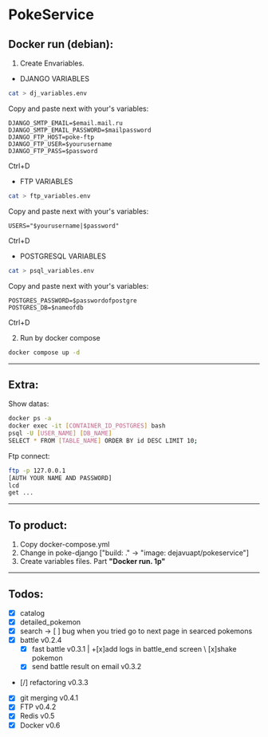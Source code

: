 # PokeService



## Docker run (debian):

1. Create Envariables.

- DJANGO VARIABLES
```bash
cat > dj_variables.env
```
Copy and paste next with your's variables:
```
DJANGO_SMTP_EMAIL=$email.mail.ru
DJANGO_SMTP_EMAIL_PASSWORD=$mailpassword
DJANGO_FTP_HOST=poke-ftp
DJANGO_FTP_USER=$yourusername
DJANGO_FTP_PASS=$password
```
Ctrl+D

- FTP VARIABLES
```bash
cat > ftp_variables.env
```
Copy and paste next with your's variables:
```
USERS="$yourusername|$password"
```
Ctrl+D

- POSTGRESQL VARIABLES
```bash
cat > psql_variables.env
```
Copy and paste next with your's variables:
```
POSTGRES_PASSWORD=$passwordofpostgre
POSTGRES_DB=$nameofdb
```
Ctrl+D

2. Run by docker compose
```bash
docker compose up -d
```
---
## Extra:

Show datas:
```bash
docker ps -a
docker exec -it [CONTAINER_ID_POSTGRES] bash
psql -U [USER_NAME] [DB_NAME]
SELECT * FROM [TABLE_NAME] ORDER BY id DESC LIMIT 10;
```

Ftp connect:
```bash
ftp -p 127.0.0.1
[AUTH YOUR NAME AND PASSWORD]
lcd
get ...
```

---
## To product:
1. Copy docker-compose.yml
2. Change in poke-django ["build: ." -> "image: dejavuapt/pokeservice"]
3. Create variables files. Part **"Docker run. 1p"**

---
## Todos:
- [x] catalog 
- [x] detailed_pokemon
- [x] search -> [ ] bug when you tried go to next page in searced pokemons
- [x] battle v0.2.4
    - [x] fast battle v0.3.1 | +[x]add logs in battle_end screen \ [x]shake pokemon
    - [x] send battle result on email v0.3.2
- [/] refactoring v0.3.3
- [x] git merging v0.4.1
- [x] FTP v0.4.2
- [x] Redis v0.5
- [x] Docker v0.6